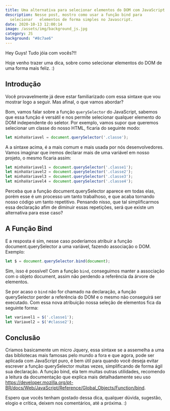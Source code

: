 ```yaml
---
title: Uma alternativa para selecionar elementos do DOM com JavaScript
description: Nesse post, mostro como usar a função bind para
  selecionar   elementos de forma simples no Javascript.
date: 2020-10-13 12:00:14
image: /assets/img/background_js.jpg
category: JS
background: "#8c7ae6"
---
```

Hey Guys! Tudo jóia com vocês?!!

Hoje venho trazer uma dica, sobre como selecionar elementos do DOM de uma forma mais feliz. :)

## Introdução

Você provavelmente já deve estar familiarizado com essa sintaxe que vou mostrar logo a seguir. Mas afinal, o que vamos abordar?

Bom, vamos falar sobre a função `querySelector` do JavaScript, sabemos que essa função é versátil e nos permite selecionar qualquer elemento do DOM independente do seletor. Por exemplo, vamos supor que queremos selecionar um classe do nosso HTML, ficaria do seguinte modo:

```javascript
let minhaVariavel = document.querySelector('.classe');
```

A a sintaxe acima, é a mais comum e mais usada por nós desenvolvedores. Vamos imaginar que iremos declarar mais de uma variável em nosso projeto, o mesmo ficaria assim:

```javascript
let minhaVariavel1 = document.querySelector('.classe1');
let minhaVariavel2 = document.querySelector('.classe2');
let minhaVariavel3 = document.querySelector('.classe3');
let minhaVariavel4 = document.querySelector('.classe4');
```

Perceba que a função document.querySelector aparece em todas elas, porém esse é um processo um tanto trabalhoso, e que acaba tornando nosso código um tanto repetitivo. Pensando nisso, que tal simplificarmos essa declaração afim de diminuir essas repetições, será que existe um alternativa para esse caso?

## A Função Bind

E a resposta é sim, nesse caso poderíamos atribuir a função document.querySelector a uma variável, fazendo associação o DOM. Exemplo:

```javascript
let $ = document.querySelector.bind(document);
```

Sim, isso é possível! Com a função `bind`, conseguimos manter a associação com o objeto document, assim não perdendo a referência da árvore de elementos.

Se por acaso o `bind` não for chamado na declaração, a função querySelector perder a referência do DOM e o mesmo não conseguirá ser executado. Com essa nova atribuição nossa seleção de elementos fica da seguinte forma:

```javascript
let variavel1 = $('.classe1');
let Variavel2 = $('#classe2');
```

## Conclusão

Criamos basicamente um micro Jquery, essa sintaxe se a assemelha a uma das bibliotecas mais famosas pelo mundo a fora e que agora, pode ser aplicada com JavaScript puro, é bem útil para quando você deseja evitar escrever a função querySelector muitas vezes, simplificando de forma ágil sua declaração. A função bind, ela tem muitas outras utilidades, recomendo a leitura da documentação que explica mais detalhadamente seu uso [](https://developer.mozilla.org/pt-BR/docs/Web/JavaScript/Reference/Global_Objects/Function/bind)<https://developer.mozilla.org/pt-BR/docs/Web/JavaScript/Reference/Global_Objects/Function/bind>.

Espero que vocês tenham gostado dessa dica, qualquer dúvida, sugestão, elogio e crítica, deixem nos comentários, até a próxima. :)